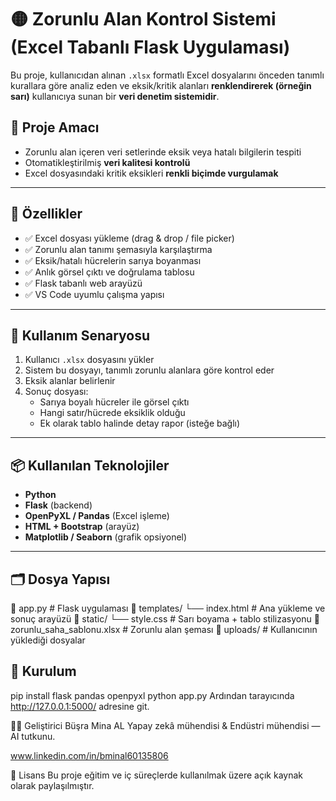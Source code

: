 # 🟡 Zorunlu Alan Kontrol Sistemi (Excel Tabanlı Flask Uygulaması)

Bu proje, kullanıcıdan alınan `.xlsx` formatlı Excel dosyalarını önceden tanımlı kurallara göre analiz eden ve eksik/kritik alanları **renklendirerek (örneğin sarı)** kullanıcıya sunan bir **veri denetim sistemidir**.

## 🎯 Proje Amacı

- Zorunlu alan içeren veri setlerinde eksik veya hatalı bilgilerin tespiti
- Otomatikleştirilmiş **veri kalitesi kontrolü**
- Excel dosyasındaki kritik eksikleri **renkli biçimde vurgulamak**

---

## 🚀 Özellikler

- ✅ Excel dosyası yükleme (drag & drop / file picker)
- ✅ Zorunlu alan tanımı şemasıyla karşılaştırma
- ✅ Eksik/hatalı hücrelerin sarıya boyanması
- ✅ Anlık görsel çıktı ve doğrulama tablosu
- ✅ Flask tabanlı web arayüzü
- ✅ VS Code uyumlu çalışma yapısı

---

## 🧠 Kullanım Senaryosu

1. Kullanıcı `.xlsx` dosyasını yükler
2. Sistem bu dosyayı, tanımlı zorunlu alanlara göre kontrol eder
3. Eksik alanlar belirlenir
4. Sonuç dosyası:
   - Sarıya boyalı hücreler ile görsel çıktı
   - Hangi satır/hücrede eksiklik olduğu
   - Ek olarak tablo halinde detay rapor (isteğe bağlı)

---

## 📦 Kullanılan Teknolojiler

- **Python**
- **Flask** (backend)
- **OpenPyXL / Pandas** (Excel işleme)
- **HTML + Bootstrap** (arayüz)
- **Matplotlib / Seaborn** (grafik opsiyonel)

---

## 🗂️ Dosya Yapısı

📄 app.py # Flask uygulaması
📁 templates/
└── index.html # Ana yükleme ve sonuç arayüzü
📁 static/
└── style.css # Sarı boyama + tablo stilizasyonu
📄 zorunlu_saha_sablonu.xlsx # Zorunlu alan şeması
📄 uploads/ # Kullanıcının yüklediği dosyalar

## 🧪 Kurulum
pip install flask pandas openpyxl
python app.py
Ardından tarayıcında http://127.0.0.1:5000/ adresine git.

👩‍💻 Geliştirici
Büşra Mina AL
Yapay zekâ mühendisi & Endüstri mühendisi — AI tutkunu.

www.linkedin.com/in/bmi̇nal60135806

📜 Lisans
Bu proje eğitim ve iç süreçlerde kullanılmak üzere açık kaynak olarak paylaşılmıştır.
